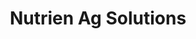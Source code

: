 ---
title: "Nutrien Ag Solutions"
url: /saint-stephens-church/nutrien-ag-solutions/
shop: Landwirtschaftlich
---
